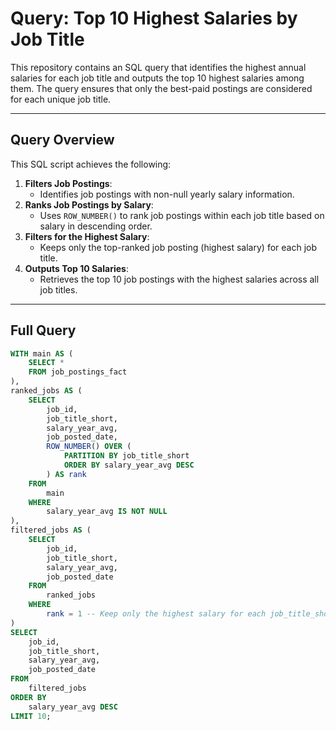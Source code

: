 # Query: Top 10 Highest Salaries by Job Title

This repository contains an SQL query that identifies the highest annual salaries for each job title and outputs the top 10 highest salaries among them. The query ensures that only the best-paid postings are considered for each unique job title.

---

## Query Overview

This SQL script achieves the following:

1. **Filters Job Postings**:
   - Identifies job postings with non-null yearly salary information.
2. **Ranks Job Postings by Salary**:
   - Uses `ROW_NUMBER()` to rank job postings within each job title based on salary in descending order.
3. **Filters for the Highest Salary**:
   - Keeps only the top-ranked job posting (highest salary) for each job title.
4. **Outputs Top 10 Salaries**:
   - Retrieves the top 10 job postings with the highest salaries across all job titles.

---

## Full Query

```sql
WITH main AS (
    SELECT *
    FROM job_postings_fact
),
ranked_jobs AS (
    SELECT 
        job_id,
        job_title_short,
        salary_year_avg,
        job_posted_date,
        ROW_NUMBER() OVER (
            PARTITION BY job_title_short 
            ORDER BY salary_year_avg DESC
        ) AS rank
    FROM 
        main
    WHERE 
        salary_year_avg IS NOT NULL
),
filtered_jobs AS (
    SELECT 
        job_id,
        job_title_short,
        salary_year_avg,
        job_posted_date
    FROM 
        ranked_jobs
    WHERE 
        rank = 1 -- Keep only the highest salary for each job_title_short
)
SELECT 
    job_id,
    job_title_short,
    salary_year_avg,
    job_posted_date
FROM 
    filtered_jobs
ORDER BY 
    salary_year_avg DESC
LIMIT 10;
